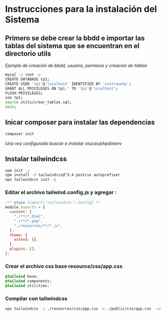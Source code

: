 # Instrucciones para la instalación del Sistema

## Primero se debe crear la bbdd e importar las tablas del sistema que se encuentran en el directorio utils

*Ejemplo de creación de bbdd, usuario, permisos y creacion de tablas*

```bash
mysql -u root -p
CREATE DATABASE tp1;
CREATE USER 'tp1'@'localhost' IDENTIFIED BY 'contraseña';
GRANT ALL PRIVILEGES ON tp1.* TO 'tp1'@'localhost';
FLUSH PRIVILEGES;
use tp1;
source utils/crear_tablas.sql;
exit;
``` 

## Inicar composer para instalar las dependencias

```bash
composer init 
```
*Una vez configurado buscar e instalar vlucas/phpdotenv*



## Instalar tailwindcss

```bash
npm init -y
npm install -D tailwindcss@^3.4 postcss autoprefixer
npx tailwindcss init -p
```
### Editar el archivo tailwind.config.js y agregar :

```js
/** @type {import('tailwindcss').Config} */
module.exports = {
  content: [
    "./**/*.html",
    "./**/*.php",
    "./resources/**/*.js",
  ],
  theme: {
    extend: {},
  },
  plugins: [],
};
```

### Crear el archivo css base resource/css/app.css

```css
@tailwind base;
@tailwind components;
@tailwind utilities;
```
### Compilar con tailwindcss

```bash
npx tailwindcss -i ./resources/css/app.css -o ./public/css/app.css --watch
```
